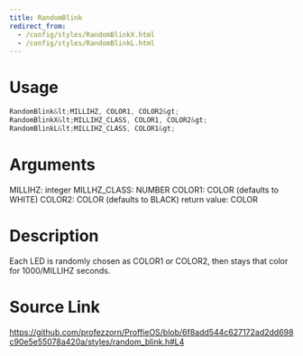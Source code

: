 ```yaml
---
title: RandomBlink
redirect_from:
  - /config/styles/RandomBlinkX.html
  - /config/styles/RandomBlinkL.html
---
```


# Usage
```cpp
RandomBlink&lt;MILLIHZ, COLOR1, COLOR2&gt;
RandomBlinkX&lt;MILLIHZ_CLASS, COLOR1, COLOR2&gt;
RandomBlinkL&lt;MILLIHZ_CLASS, COLOR1&gt;
```

# Arguments
MILLIHZ: integer
MILLHZ_CLASS: NUMBER
COLOR1: COLOR (defaults to WHITE)
COLOR2: COLOR (defaults to BLACK)
return value: COLOR

# Description
Each LED is randomly chosen as COLOR1 or COLOR2, then stays
that color for 1000/MILLIHZ seconds.

# Source Link
https://github.com/profezzorn/ProffieOS/blob/6f8add544c627172ad2dd698c90e5e55078a420a/styles/random_blink.h#L4
